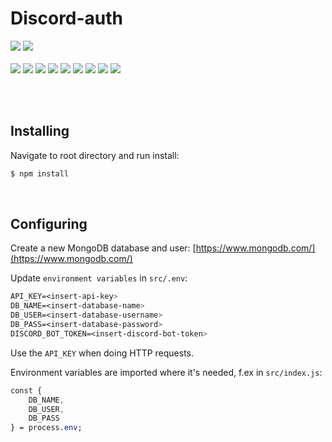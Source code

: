 Discord-auth
============

<img src="https://img.shields.io/badge/build-failing-red" />
<img src="https://img.shields.io/badge/coverage-0%25-red" />
<br /><br />
<img src="https://img.shields.io/badge/node-14.16.0-blue" />
<img src="https://img.shields.io/badge/npm-6.14.11-blue" />
<img src="https://img.shields.io/badge/express-4.17.1-blue" />
<img src="https://img.shields.io/badge/mongoose-5.13.5-blue" />
<img src="https://img.shields.io/badge/bcrypt-5.0.1-blue" />
<img src="https://img.shields.io/badge/cors-2.8.5-blue" />
<img src="https://img.shields.io/badge/dotenv-10.0.0-blue" />
<img src="https://img.shields.io/badge/discord.js-12.5.3-blue" />
<img src="https://img.shields.io/badge/discord--buttons-4.0.0-blue" />

<br /><br />

Installing
----------

Navigate to root directory and run install:

```css
$ npm install
```

<br />

Configuring
-----------

Create a new MongoDB database and user: [https://www.mongodb.com/](https://www.mongodb.com/)

Update `environment variables` in `src/.env`:

```css
API_KEY=<insert-api-key>
DB_NAME=<insert-database-name>
DB_USER=<insert-database-username>
DB_PASS=<insert-database-password>
DISCORD_BOT_TOKEN=<insert-discord-bot-token>
```

Use the `API_KEY` when doing HTTP requests.

Environment variables are imported where it's needed, f.ex in `src/index.js`:

```css
const {
    DB_NAME,
    DB_USER,
    DB_PASS
} = process.env;
```